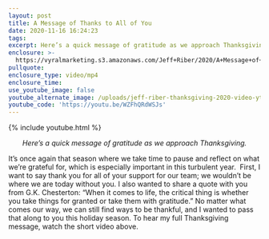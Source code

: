 ```yaml
---
layout: post
title: A Message of Thanks to All of You
date: 2020-11-16 16:24:23
tags:
excerpt: Here’s a quick message of gratitude as we approach Thanksgiving.
enclosure: >-
  https://vyralmarketing.s3.amazonaws.com/Jeff+Riber/2020/A+Message+of+Thanks+to+All+of+You.mp4
pullquote:
enclosure_type: video/mp4
enclosure_time:
use_youtube_image: false
youtube_alternate_image: /uploads/jeff-riber-thanksgiving-2020-video-yt.jpg
youtube_code: 'https://youtu.be/WZFhQRdWSJs'
---
```


{% include youtube.html %}

<p style="text-align: center;"><em>Here’s a quick message of gratitude as we approach Thanksgiving.</em></p>

It’s once again that season where we take time to pause and reflect on what we’re grateful for, which is especially important in this turbulent year. &nbsp;First, I want to say thank you for all of your support for our team; we wouldn’t be where we are today without you. I also wanted to share a quote with you from G.K. Chesterton: “When it comes to life, the critical thing is whether you take things for granted or take them with gratitude.” No matter what comes our way, we can still find ways to be thankful, and I wanted to pass that along to you this holiday season. To hear my full Thanksgiving message, watch the short video above.
